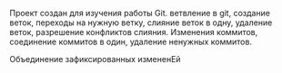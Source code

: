 Проект создан для изучения работы Git.
ветвление в git, создание веток, переходы на нужную ветку, 
слияние веток в одну, удаление веток, разрешение конфликтов слияния. 
Изменения коммитов, соединение коммитов в один, 
удаление ненужных коммитов.

Объединение зафиксированных измененEй
